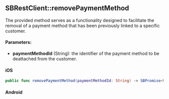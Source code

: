 ## SBRestClient::removePaymentMethod

The provided method serves as a functionality designed to facilitate the removal of a payment method that has been previously linked to a specific customer.

#### Parameters:

* **paymentMethodId** (String): the identifier of the payment method to be deattached from the customer.

<!-- tabs:start -->

#### **iOS**

```swift
public func removePaymentMethod(paymentMethodId: String) -> SBPromise<Void>
```

#### **Android**

```kotlin
```

<!-- tabs:end -->